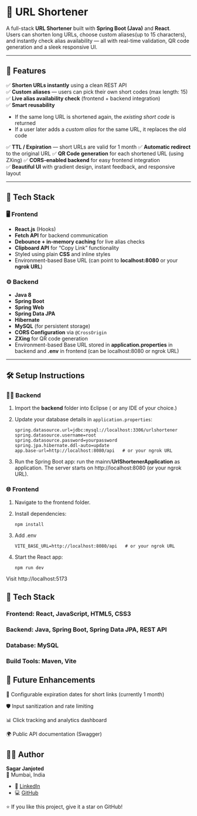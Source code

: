 # 🔗 URL Shortener

A full-stack **URL Shortener** built with **Spring Boot (Java)** and **React**.  
Users can shorten long URLs, choose custom aliases(up to 15 characters), and instantly check alias availability — all with real-time validation, QR code generation and a sleek responsive UI.

---

## 🚀 Features

✅ **Shorten URLs instantly** using a clean REST API  
✅ **Custom aliases** — users can pick their own short codes (max length: 15)
✅ **Live alias availability check** (frontend + backend integration)  
✅ **Smart reusability**
   - If the same long URL is shortened again, the *existing short code* is returned  
   - If a user later adds a *custom alias* for the same URL, it replaces the old code
     
✅ **TTL / Expiration** — short URLs are valid for 1 month
✅ **Automatic redirect** to the original URL
✅ **QR Code generation** for each shortened URL (using ZXing)
✅ **CORS-enabled backend** for easy frontend integration  
✅ **Beautiful UI** with gradient design, instant feedback, and responsive layout

---

## 🧩 Tech Stack

### 🖥️ Frontend
- **React.js** (Hooks)
- **Fetch API** for backend communication
- **Debounce + in-memory caching** for live alias checks
- **Clipboard API** for “Copy Link” functionality
- Styled using plain **CSS** and inline styles
- Environment-based Base URL (can point to **localhost:8080** or your **ngrok URL**)

### ⚙️ Backend
- **Java 8**
- **Spring Boot**
- **Spring Web**
- **Spring Data JPA**
- **Hibernate**
- **MySQL** (for persistent storage)
- **CORS Configuration** via `@CrossOrigin`
- **ZXing** for QR code generation
- Environment-based Base URL stored in **application.properties** in backend and **.env** in frontend (can be localhost:8080 or ngrok URL)

---

## 🛠️ Setup Instructions

### 🧑‍💻 Backend

1. Import the **backend** folder into Eclipse ( or any IDE of your choice.)
2. Update your database details in `application.properties`:

   ```properties
   spring.datasource.url=jdbc:mysql://localhost:3306/urlshortener
   spring.datasource.username=root
   spring.datasource.password=yourpassword
   spring.jpa.hibernate.ddl-auto=update
   app.base-url=http://localhost:8080/api   # or your ngrok URL

3. Run the Spring Boot app:
   run the mainn/**UrlShortenerApplication** as application.
The server starts on http://localhost:8080 (or your ngrok URL).

### 🌐 Frontend

1. Navigate to the frontend folder.
2. Install dependencies:

   ```properties
   npm install

3. Add .env 
   ```doesanythingworkhere?
   VITE_BASE_URL=http://localhost:8080/api   # or your ngrok URL

4. Start the React app:
   ```properties
   npm run dev
Visit http://localhost:5173


## 🚀 Tech Stack
### Frontend: React, JavaScript, HTML5, CSS3
### Backend: Java, Spring Boot, Spring Data JPA, REST API
### Database: MySQL
### Build Tools: Maven, Vite

## 🧩 Future Enhancements

📅 Configurable expiration dates for short links (currently 1 month)

🛡️ Input sanitization and rate limiting

📊 Click tracking and analytics dashboard

🌍 Public API documentation (Swagger)

## 👨‍💻 Author

**Sagar Janjoted**  
📍 Mumbai, India  

- 🔗 [LinkedIn](https://www.linkedin.com/in/sagar-janjoted-100912svj)  
- 💻 [GitHub](https://github.com/STRO09)


⭐ If you like this project, give it a star on GitHub!


